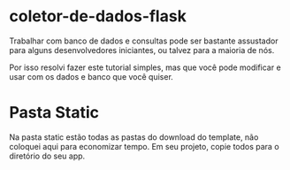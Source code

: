 # coletor-de-dados-flask

Trabalhar com banco de dados e consultas pode ser bastante assustador para alguns desenvolvedores iniciantes, ou talvez para a maioria de nós. 

Por isso resolvi fazer este tutorial simples, mas que você pode modificar e usar com os dados e banco que você quiser.

# Pasta Static

Na pasta static estão todas as pastas do download do template, não coloquei aqui para economizar tempo. Em seu projeto, copie todos para o diretório do seu app.
